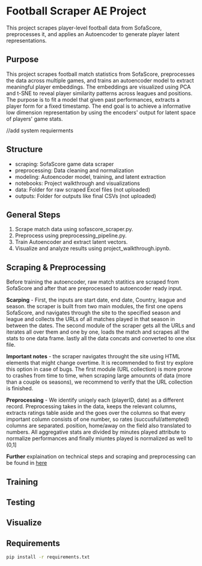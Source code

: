 # Football Scraper AE Project

This project scrapes player-level football data from SofaScore, preprocesses it, and applies an Autoencoder to generate player latent representations.
## Purpose 
This project scrapes football match statistics from SofaScore, preprocesses the data across multiple games, and trains an autoencoder model to extract meaningful player embeddings. The embeddings are visualized using PCA and t-SNE to reveal player similarity patterns across leagues and positions. 
The purpose is to fit a model that given past performances, extracts a player form for a fixed timestamp.
The end goal is to achieve a informative low dimension representation by using the encoders' output for latent space of players' game stats.


//add system requierments


## Structure
- scraping: SofaScore game data scraper
- preprocessing: Data cleaning and normalization
- modeling: Autoencoder model, training, and latent extraction
- notebooks: Project walkthrough and visualizations
- data: Folder for raw scraped Excel files (not uploaded)
- outputs: Folder for outputs like final CSVs (not uploaded)

## General Steps
1. Scrape match data using sofascore_scraper.py.
2. Preprocess using preprocessing_pipeline.py.
3. Train Autoencoder and extract latent vectors.
4. Visualize and analyze results using project_walkthrough.ipynb.

## Scraping & Preprocessing 
Before training the autoencoder, raw match statitics are scraped from SofaScore and after that are preprocessed to autoencoder ready input.

**Scarping** -
First, the inputs are start date, end date, Country, league and season. the scraper is built from two main modules, the first one opens SofaScore, and navigates through the site to the specified season and league and collects the URLs of all matches played in that season in between the dates. The second module of the scraper gets all the URLs and iterates all over them and one by one, loads the match and scrapes all the stats to one data frame. lastly all the data concats and converted to one xlsx file.

**Important notes**  - the scraper navigates throught the site using HTML elements that might change overtime. It is recommended to first try explore this option in case of bugs. The first module (URL collection) is more prone to crashes from time to time, when scraping large amounnts of data (more than a couple os seasons), we recommend to verify that the URL collection is finished.

**Preprocessing** -
We identify uniqely each (playerID, date) as a different record.
Preprocessing takes in the data, keeps the relevant columns, extracts ratings table aside and the goes over the columns so that every important column consists of one number, so rates (succusful/attempted) columns are separated. position, home/away on the field also translated to numbers.
All aggregative stats are divided by minutes played attribute to normalize performances and finally miuntes played is normalized as well to (0,1]

**Further** explaination on technical steps and scraping and preprocessing can be found in [here](Data/Technicalities.md)


## Training 
## Testing 
## Visualize
## Requirements
```bash
pip install -r requirements.txt
